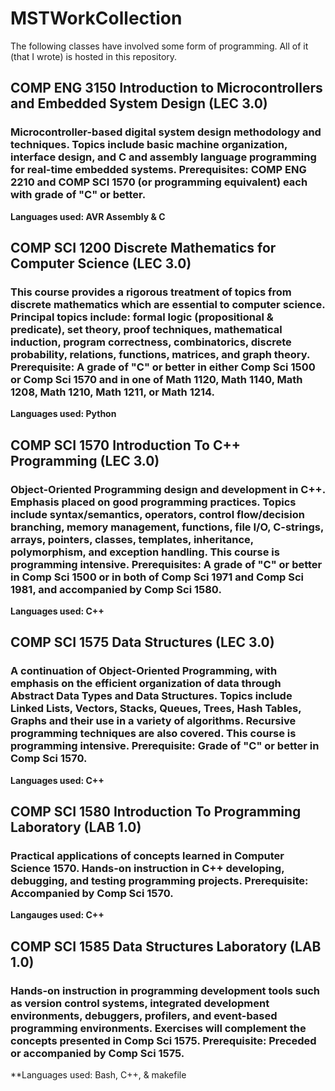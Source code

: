 # MSTWorkCollection

The following classes have involved some form of programming. All of it (that I wrote) is hosted in this repository.

## COMP ENG 3150 Introduction to Microcontrollers and Embedded System Design (LEC 3.0)
### Microcontroller-based digital system design methodology and techniques. Topics include basic machine organization, interface design, and C and assembly language programming for real-time embedded systems. Prerequisites: COMP ENG 2210 and COMP SCI 1570 (or programming equivalent) each with grade of "C" or better.
**Languages used: AVR Assembly & C**

## COMP SCI 1200 Discrete Mathematics for Computer Science (LEC 3.0)
### This course provides a rigorous treatment of topics from discrete mathematics which are essential to computer science. Principal topics include: formal logic (propositional & predicate), set theory, proof techniques, mathematical induction, program correctness, combinatorics, discrete probability, relations, functions, matrices, and graph theory. Prerequisite: A grade of "C" or better in either Comp Sci 1500 or Comp Sci 1570 and in one of Math 1120, Math 1140, Math 1208, Math 1210, Math 1211, or Math 1214.
**Languages used: Python**

## COMP SCI 1570 Introduction To C++ Programming (LEC 3.0)
### Object-Oriented Programming design and development in C++. Emphasis placed on good programming practices. Topics include syntax/semantics, operators, control flow/decision branching, memory management, functions, file I/O, C-strings, arrays, pointers, classes, templates, inheritance, polymorphism, and exception handling. This course is programming intensive. Prerequisites: A grade of "C" or better in Comp Sci 1500 or in both of Comp Sci 1971 and Comp Sci 1981, and accompanied by Comp Sci 1580.
**Languages used: C++**

## COMP SCI 1575 Data Structures (LEC 3.0)
### A continuation of Object-Oriented Programming, with emphasis on the efficient organization of data through Abstract Data Types and Data Structures. Topics include Linked Lists, Vectors, Stacks, Queues, Trees, Hash Tables, Graphs and their use in a variety of algorithms. Recursive programming techniques are also covered. This course is programming intensive. Prerequisite: Grade of "C" or better in Comp Sci 1570.
**Languages used: C++**

## COMP SCI 1580 Introduction To Programming Laboratory (LAB 1.0)
### Practical applications of concepts learned in Computer Science 1570. Hands-on instruction in C++ developing, debugging, and testing programming projects. Prerequisite: Accompanied by Comp Sci 1570.
**Langauges used: C++**

## COMP SCI 1585 Data Structures Laboratory (LAB 1.0)
### Hands-on instruction in programming development tools such as version control systems, integrated development environments, debuggers, profilers, and event-based programming environments. Exercises will complement the concepts presented in Comp Sci 1575. Prerequisite: Preceded or accompanied by Comp Sci 1575.
**Languages used: Bash, C++, & makefile
